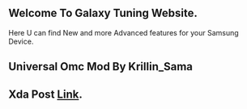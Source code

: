 ## Welcome To Galaxy Tuning Website.

Here U can find New and more Advanced features for your Samsung Device.

## Universal Omc Mod By Krillin_Sama

## Xda Post [Link](https://forum.xda-developers.com/android/software-hacking/flashable-omc-mod-one-ui-devices-t4045829).

